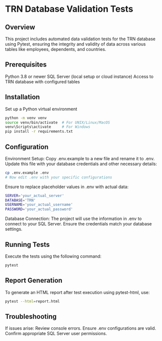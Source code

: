 # TRN Database Validation Tests


## Overview
This project includes automated data validation tests for the TRN database using Pytest, ensuring the integrity and validity of data across various tables like employees, dependents, and countries.


## Prerequisites
Python 3.8 or newer
SQL Server (local setup or cloud instance)
Access to TRN database with configured tables


## Installation
Set up a Python virtual environment
```bash
python -m venv venv
source venv/bin/activate  # For UNIX/Linux/MacOS
venv\Scripts\activate     # For Windows
pip install -r requirements.txt
```


## Configuration
Environment Setup: Copy .env.example to a new file and rename it to .env. Update this file with your database credentials and other necessary details:
```bash
cp .env.example .env
# Now edit .env with your specific configurations
```
Ensure to replace placeholder values in .env with actual data:
```bash
SERVER='your_actual_server'
DATABASE='TRN'
USERNAME='your_actual_username'
PASSWORD='your_actual_password'
```
Database Connection: The project will use the information in .env to connect to your SQL Server. Ensure the credentials match your database settings.


## Running Tests
Execute the tests using the following command:
```bash
pytest
```

## Report Generation
To generate an HTML report after test execution using pytest-html, use:
```bash
pytest --html=report.html
```


## Troubleshooting
If issues arise:
Review console errors.
Ensure .env configurations are valid.
Confirm appropriate SQL Server user permissions.